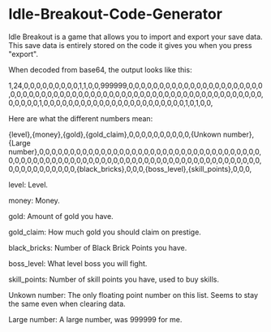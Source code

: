 # Idle-Breakout-Code-Generator
Idle Breakout is a game that allows you to import and export your save data. This save data is entirely stored on the code it gives you when you press "export".

When decoded from base64, the output looks like this:

1,24,0,0,0,0,0,0,0,0,0,1,1,0,0,999999,0,0,0,0,0,0,0,0,0,0,0,0,0,0,0,0,0,0,0,0,0,0,0,0,0,0,0,0,0,0,0,0,0,0,0,0,0,0,0,0,0,0,0,0,0,0,0,0,0,0,0,0,0,0,0,0,0,0,0,0,0,0,0,0,0,0,0,0,1,0,0,0,0,0,0,0,0,0,0,0,0,0,0,0,0,0,0,0,0,0,0,0,1,0,1,0,0,

Here are what the different numbers mean:

{level},{money},{gold},{gold_claim},0,0,0,0,0,0,0,0,0,0,{Unkown number},{Large number},0,0,0,0,0,0,0,0,0,0,0,0,0,0,0,0,0,0,0,0,0,0,0,0,0,0,0,0,0,0,0,0,0,0,0,0,0,0,0,0,0,0,0,0,0,0,0,0,0,0,0,0,0,0,0,0,0,0,0,0,0,0,0,0,0,0,0,0,0,0,0,0,0,0,0,0,0,0,0,0,0,0,0,0,0,0,0,0,{black_bricks},0,0,0,{boss_level},{skill_points},0,0,0,

level: Level.

money: Money.

gold: Amount of gold you have.

gold_claim: How much gold you should claim on prestige.

black_bricks: Number of Black Brick Points you have.

boss_level: What level boss you will fight.

skill_points: Number of skill points you have, used to buy skills.

Unkown number: The only floating point number on this list. Seems to stay the same even when clearing data. 

Large number: A large number, was 999999 for me.
